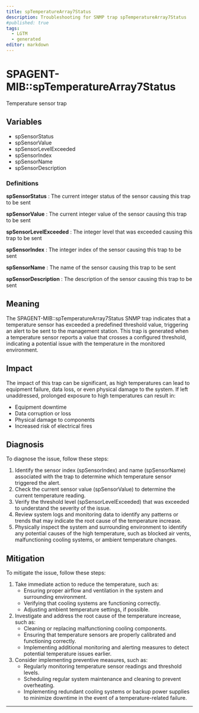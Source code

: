 ```yaml
---
title: spTemperatureArray7Status
description: Troubleshooting for SNMP trap spTemperatureArray7Status
#published: true
tags:
  - LGTM
  - generated
editor: markdown
---
```


# SPAGENT-MIB::spTemperatureArray7Status 

Temperature sensor trap 


## Variables


  - spSensorStatus
  - spSensorValue
  - spSensorLevelExceeded
  - spSensorIndex
  - spSensorName
  - spSensorDescription 

### Definitions 


**spSensorStatus** 
: The current integer status of the sensor causing this trap to be sent 

**spSensorValue** 
: The current integer value of the sensor causing this trap to be sent 

**spSensorLevelExceeded** 
: The integer level that was exceeded causing this trap to be sent 

**spSensorIndex** 
: The integer index of the sensor causing this trap to be sent 

**spSensorName** 
: The name of the sensor causing this trap to be sent 

**spSensorDescription** 
: The description of the sensor causing this trap to be sent 


## Meaning

The SPAGENT-MIB::spTemperatureArray7Status SNMP trap indicates that a temperature sensor has exceeded a predefined threshold value, triggering an alert to be sent to the management station. This trap is generated when a temperature sensor reports a value that crosses a configured threshold, indicating a potential issue with the temperature in the monitored environment.

## Impact

The impact of this trap can be significant, as high temperatures can lead to equipment failure, data loss, or even physical damage to the system. If left unaddressed, prolonged exposure to high temperatures can result in:

* Equipment downtime
* Data corruption or loss
* Physical damage to components
* Increased risk of electrical fires

## Diagnosis

To diagnose the issue, follow these steps:

1. Identify the sensor index (spSensorIndex) and name (spSensorName) associated with the trap to determine which temperature sensor triggered the alert.
2. Check the current sensor value (spSensorValue) to determine the current temperature reading.
3. Verify the threshold level (spSensorLevelExceeded) that was exceeded to understand the severity of the issue.
4. Review system logs and monitoring data to identify any patterns or trends that may indicate the root cause of the temperature increase.
5. Physically inspect the system and surrounding environment to identify any potential causes of the high temperature, such as blocked air vents, malfunctioning cooling systems, or ambient temperature changes.

## Mitigation

To mitigate the issue, follow these steps:

1. Take immediate action to reduce the temperature, such as:
	* Ensuring proper airflow and ventilation in the system and surrounding environment.
	* Verifying that cooling systems are functioning correctly.
	* Adjusting ambient temperature settings, if possible.
2. Investigate and address the root cause of the temperature increase, such as:
	* Cleaning or replacing malfunctioning cooling components.
	* Ensuring that temperature sensors are properly calibrated and functioning correctly.
	* Implementing additional monitoring and alerting measures to detect potential temperature issues earlier.
3. Consider implementing preventive measures, such as:
	* Regularly monitoring temperature sensor readings and threshold levels.
	* Scheduling regular system maintenance and cleaning to prevent overheating.
	* Implementing redundant cooling systems or backup power supplies to minimize downtime in the event of a temperature-related failure.
---




